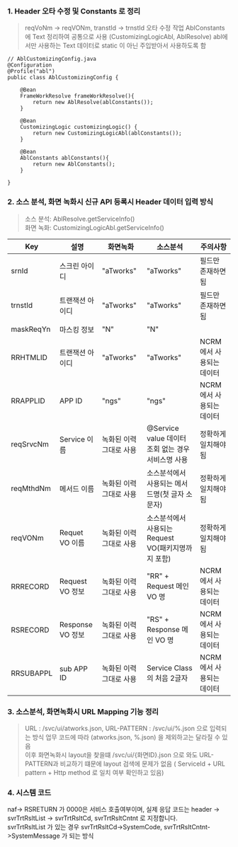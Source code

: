 ### 1. Header 오타 수정 및 Constants 로 정리 
> reqVoNm -> reqVONm, transtId -> trnstId 오타 수정 작업
> AblConstants 에 Text 정리하여 공통으로 사용 (CustomizingLogicAbl, AblResolve)
> abl에서만 사용하는 Text 데이터로 static 이 아닌 주입받아서 사용하도록 함
```
// AblCustomizingConfig.java
@Configuration
@Profile("abl")
public class AblCustomizingConfig {

    @Bean
    FrameWorkResolve frameWorkResolve(){
        return new AblResolve(ablConstants());
    }

    @Bean
    CustomizingLogic customizingLogic() {
        return new CustomizingLogicAbl(ablConstants());
    }

    @Bean
    AblConstants ablConstants(){
        return new AblConstants();
    }

}
```

### 2. 소스 분석, 화면 녹화시 신규 API 등록시 Header 데이터 입력 방식
> 소스 분석: AblResolve.getServiceInfo()   
> 화면 녹화: CustomizingLogicAbl.getServiceInfo()

| Key| 설명| 화면녹화| 소스분석| 주의사항
| --| --| --| --| --| 
| srnId| 스크린 아이디| "aTworks"| "aTworks"| 필드만 존재하면 됨|
| trnstId| 트랜잭션 아이디| "aTworks"| "aTworks"| 필드만 존재하면 됨| 
| maskReqYn| 마스킹 정보| "N"| "N"| | 
| RRHTMLID| 트랜잭션 아이디| "aTworks"| "aTworks"| NCRM 에서 사용되는 데이터| 
| RRAPPLID| APP ID| "ngs"| "ngs"| NCRM 에서 사용되는 데이터| 
| reqSrvcNm| Service 이름| 녹화된 이력 그대로 사용| @Service value 데이터 조회 없는 경우 서비스명 사용| 정확하게 일치해야됨|
| reqMthdNm| 메서드 이름| 녹화된 이력 그대로 사용| 소스분석에서 사용되는 메서드명(첫 글자 소문자)| 정확하게 일치해야됨| 
| reqVONm| Requet VO 이름| 녹화된 이력 그대로 사용| 소스분석에서 사용되는 Request VO(패키지명까지 포함)| 정확하게 일치해야됨| 
| RRRECORD| Request VO 정보| 녹화된 이력 그대로 사용| "RR" + Request 메인 VO 명| NCRM 에서 사용되는 데이터| 
| RSRECORD| Response VO 정보| 녹화된 이력 그대로 사용| "RS" + Response 메인 VO 명| NCRM 에서 사용되는 데이터| 
| RRSUBAPPL| sub APP ID| 녹화된 이력 그대로 사용| Service Class의 처음 2글자| NCRM 에서 사용되는 데이터| 


### 3. 소스분석, 화면녹화시 URL Mapping 기능 정리 
> URL : /svc/ui/atworks.json, URL-PATTERN : /svc/ui/%.json 으로 입력되는 방식 업무 코드에 따라 (atworks.json, %.json) 을 제외하고는 달라질 수 있음   
> 이후 화면녹화시 layout을 찾을떄 /svc/ui/{화면ID}.json 으로 와도 URL-PATTERN과 비교하기 떄문에 layout 검색에 문제가 없음 ( ServiceId + URL pattern + Http method 로 일치 여부 확인하고 있음)


### 4. 시스템 코드 
naf-> RSRETURN 가 0000은 서비스 호출여부이며, 실제 응답 코드는 header -> svrTrtRsltList -> svrTrtRsltCd, svrTrtRsltCntnt 로 지정합니다.    
svrTrtRsltList 가 있는 경우 svrTrtRsltCd->SystemCode, svrTrtRsltCntnt->SystemMessage 가 되는 방식


